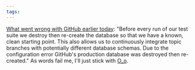 ```yaml
---
tags: 
---
```


[What went wrong with GitHub earlier today](https://github.com/blog/744-today-s-outage): "Before every run of our test suite we destroy then re-create the database so that we have a known, clean starting point. This also allows us to continuously integrate topic branches with potentially different database schemas. Due to the configuration error GitHub's production database was destroyed then re-created." As words fail me, I'll just stick with [O\_o](http://www.urbandictionary.com/define.php?term=O_O).
